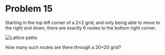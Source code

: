 Problem 15
==========

Starting in the top left corner of a 2×2 grid, and only being able to move to the right and down, there are exactly 6 routes to the bottom right corner.

![Lattice paths](https://projecteuler.net/project/images/p015.gif)

How many such routes are there through a 20×20 grid?
